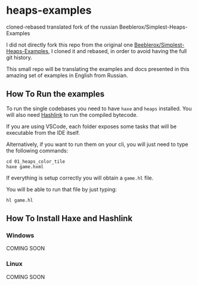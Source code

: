 # heaps-examples
cloned-rebased translated fork of the russian Beeblerox/Simplest-Heaps-Examples

I did not directly fork this repo from the original one [Beeblerox/Simplest-Heaps-Examples](https://github.com/Beeblerox/Simplest-Heaps-Examples), I cloned it and rebased, in order to avoid having the full git history.


This small repo will be translating the examples and docs presented in this amazing set of examples in English from Russian.

## How To Run the examples

To run the single codebases you need to have `haxe` and `heaps` installed.
You will also need [Hashlink](https://hashlink.haxe.org/) to run the compiled bytecode.

If you are using VSCode, each folder exposes some tasks that will be executable from the IDE itself.

Alternatively, if you want to run them on your cli, you will just need to type the following commands:

```
cd 01_heaps_color_tile
haxe game.hxml
```
If everything is setup correctly you will obtain a `game.hl` file.

You will be able to run that file by just typing:

```
hl game.hl
```

## How To Install Haxe and Hashlink

### Windows
COMING SOON

### Linux
COMING SOON
